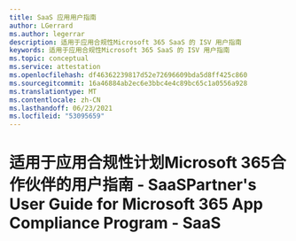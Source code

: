 ```yaml
---
title: SaaS 应用用户指南
author: LGerrard
ms.author: legerrar
description: 适用于应用合规性Microsoft 365 SaaS 的 ISV 用户指南
keywords: 适用于应用合规性Microsoft 365 SaaS 的 ISV 用户指南
ms.topic: conceptual
ms.service: attestation
ms.openlocfilehash: df46362239817d52e72696609bda5d8ff425c860
ms.sourcegitcommit: 16a46884ab2ec6e3bbc4e4c89bc65c1a0556a928
ms.translationtype: MT
ms.contentlocale: zh-CN
ms.lasthandoff: 06/23/2021
ms.locfileid: "53095659"
---
```

# <a name="partners-user-guide-for-microsoft-365-app-compliance-program---saas"></a><span data-ttu-id="98d89-104">适用于应用合规性计划Microsoft 365合作伙伴的用户指南 - SaaS</span><span class="sxs-lookup"><span data-stu-id="98d89-104">Partner's User Guide for Microsoft 365 App Compliance Program - SaaS</span></span>
